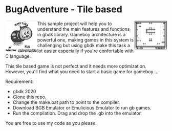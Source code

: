 # BugAdventure - Tile based



<img src="pic1.png" width=100 height=100 align=left>
<img src="pic2.png" width=100 align=right>

This sample project will help you to understand the main features and functions in gbdk library. Gameboy architecture is a powerful one, making games in this system is challenging but using gbdk make this task a lot easier especially if you're confortable with C language.

This tile based game is not perfect and it needs more optimization. However, you'll find what you need to start a basic game for gameboy ...

Requirement:
- gbdk 2020
- Clone this repo.
- Change the make.bat path to point to the compiler.
- Download BGB Emulator or Emulicious Emulator to run gb games.
- Run the compilation. Drag and drop the .gb into the emulator.

You are free to use my code as you please.

